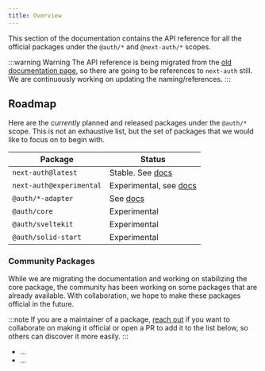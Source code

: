 ```yaml
---
title: Overview
---
```


This section of the documentation contains the API reference for all the official packages under the `@auth/*` and `@next-auth/*` scopes.

:::warning Warning
The API reference is being migrated from the [old documentation page](https://next-auth.js.org), so there are going to be references to `next-auth` still. We are continuously working on updating the naming/references.
:::

## Roadmap

Here are the _currently_ planned and released packages under the `@auth/*` scope. This is not an exhaustive list, but the set of packages that we would like to focus on to begin with.

|       Package       |  Status  |
| ------------------- | -------- |
| `next-auth@latest`  | Stable. See [docs](https://next-auth.js.org/)   |
| `next-auth@experimental` | Experimental, see [docs](/reference/nextjs)  |
| `@auth/*-adapter`   | See [docs](/reference/adapters)  |
| `@auth/core`        | Experimental |
| `@auth/sveltekit`   | Experimental |
| `@auth/solid-start` | Experimental |

### Community Packages

While we are migrating the documentation and working on stabilizing the core package, the community has been working on some packages that are already available. With collaboration, we hope to make these packages official in the future.

:::note
If you are a maintainer of a package, [reach out](https://twitter.com/balazsorban44) if you want to collaborate on making it official or open a PR to add it to the list below, so others can discover it more easily.
:::

- ...
- ...